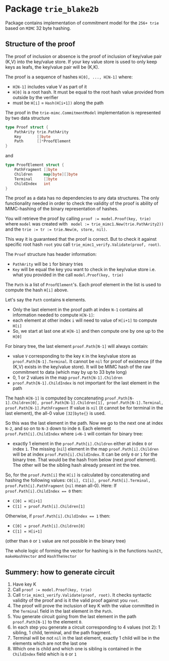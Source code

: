 # Package `trie_blake2b`

Package contains implementation of commitment model for the `256+ trie` based on `MIMC` 32 byte hashing.

## Structure of the proof

The proof of inclusion or absence is the proof of inclusion of key/value pair (K,V) into the key/value store.
If your key value store is used to only keep keys as leafs, the key/value pair will be (K,K).

The proof is a sequence of hashes `H[0], ..., H[N-1]` where:
* `H[N-1]` includes value V as part of it
* `H[0]` is a root hash. It must be equal to the root hash value provided from outside by the verifier
* must be `H[i]` = `Hash(H[i+1])` along the path

The proof in the `trie-mimc.CommitmentModel` implementation is represented by two data structure

```go
type Proof struct {
    PathArity trie.PathArity
    Key       []byte
    Path      []*ProofElement
}
```
and
```go
type ProofElement struct {
    PathFragment []byte
    Children     map[byte][]byte
    Terminal     []byte
    ChildIndex   int
}
```

The proof as a data has no dependencies to any data structures. The only functionality needed in order to check the validity of the proof
is ability of MIMC-hashing of the binary representation of hashes.

You will retrieve the proof by calling `proof := model.Proof(key, trie)` where `model` was created 
with ` model := trie_mimc1.New(trie.PathArity2))` and the `trie := tr := trie.New(m, store, nil)`.

This way it is guaranteed that the proof is correct. But to check it against specific root hash `root` 
you call `trie_mimc1_verify.Validate(proof, root)`. 

The `Proof` structure has header information:
* `PathArity` will be `1` for binary tries
* `Key` will be equal the key you want to check in the key/value store i.e. what you provided in the call `model.Proof(key, trie)` 

The `Path` is a list of `ProofElement`'s. Each proof element in the list is used to compute the hash `H[i]` above.

Let's say the `Path` contains `N` elements. 
* Only the last element in the proof path at index `N-1` contains all information needed to compute `H[N-1]`:
* each element at other index `i` will need to value of `H[i+1]` to compute `H[i]`
* So, we start at last one at `H[N-1]` and then compute one by one up to the `H[0]`

For binary tree, the last element `proof.Path[N-1]` will always contain:
* value `V` corresponding to the key `K` in the key/value store as
`proof.Path[N-1].Terminal`. It cannot be `nil` for proof of existence (if the (K,V) exists in the key/value store). 
It will be MIMC hash of the raw commitment to data (which may by up to 33 byte long)
* 0, 1 or 2 values in the map `proof.Path[N-1].Children`
* `proof.Path[N-1].ChildIndex` is not important for the last element in the path

The hash `H[N-1]` is computed by concatenating `proof.Path[N-1].Children[0], proof.Path[N-1].Children[1], proof.Path[N-1].Terminal, proof.Path[N-1].PathFragment` 
If value is `nil` (it cannot be for terminal in the last element), the all-0 value `[32]byte{}` is used.

So this was the last element in the path.
Now we go to the next one at index `N-2`, and so on to `N-3` down to inde `0`.
Each element `proof.Path[i].ChildIndex` where `i<N-1` will contain for binary tree:
* exactly 1 element in the `proof.Path[i].Children` either at index `0` or index `1`. The missing (`nil`) element in the map `proof.Path[i].Children` 
will be at index `proof.Path[i].ChildIndex`. It can be only `0` or `1` for the binary tree. That would be the hash from below (next proof element).
The other will be the sibling hash already present int the tree. 

So, for the `proof.Path[i]` the `H[i]` is calculated by concatenating and hashing the following values:
`C0[i], C1[i], proof.Path[i].Terminal, proof.Path[i].PathFragment` (`nil` mean all-0).
Here: 
If `proof.Path[i].ChildIndex == 0` then:  
* `C[0] = H[i+1]`
* `C[1] = proof.Path[i].Children[1]`

Otherwise, if `proof.Path[i].ChildIndex == 1` then:
* `C[0] = proof.Path[i].Children[0]`
* `C[1] = H[i+1]`

(other than `0` or `1` value are not possible in the binary tree)

The whole logic of forming the vector for hashing is in the functions `hashIt`, `makeHashVector` and `HashTheVector` 

## Summery: how to generate circuit
1. Have key K
2. Call `proof := model.Proof(key, trie)`
3. Call `trie_mimc1_verify.Validate(proof, root)`. It checks syntactic validity of the proof and is it the valid proof against you `root`. 
4. The proof will prove the inclusion of key K with the value committed in the `Terminal` field in the last element in the `Path`.
5. You generate circuit going from the last element in the path `proof.Path[N-1]` to the element `0`. 
6. In each step you generate a circuit corresponding to 4 values (not 2): 1 sibling, 1 child, terminal, and the path fragment. 
7. Terminal will be not `nil` in the last element, exactly 1 child will be in the elements which are not the last one
8. Which one is child and which one is sibling is contained in the `ChildIndex` field which is `0` or `1`

